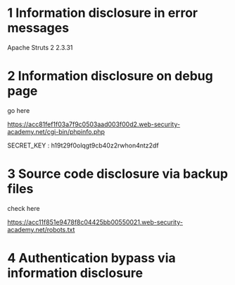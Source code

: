 # 1 Information disclosure in error messages

Apache Struts 2 2.3.31

# 2 Information disclosure on debug page

go here

https://acc81fef1f03a7f9c0503aad003f00d2.web-security-academy.net/cgi-bin/phpinfo.php

SECRET_KEY : h19t29f0olqgt9cb40z2rwhon4ntz2df

# 3 Source code disclosure via backup files
check here

https://acc11f851e9478f8c04425bb00550021.web-security-academy.net/robots.txt

# 4 Authentication bypass via information disclosure

